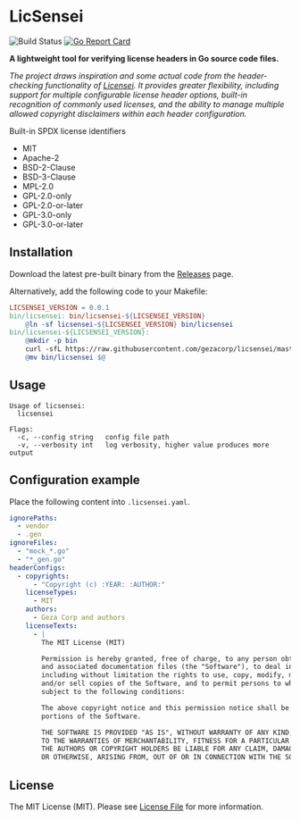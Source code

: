 # LicSensei

![Build Status](https://github.com/gezacorp/licsensei/workflows/CI/badge.svg?style=flat-square)
[![Go Report Card](https://goreportcard.com/badge/github.com/gezacorp/licsensei?style=flat-square)](https://goreportcard.com/report/github.com/gezacorp/licsensei)

**A lightweight tool for verifying license headers in Go source code files.**

*The project draws inspiration and some actual code from the header-checking functionality of [Licensei](github.com/goph/licensei). It provides greater flexibility, including support for multiple configurable license header options, built-in recognition of commonly used licenses, and the ability to manage multiple allowed copyright disclaimers within each header configuration.*

Built-in SPDX license identifiers

* MIT
* Apache-2
* BSD-2-Clause
* BSD-3-Clause
* MPL-2.0
* GPL-2.0-only
* GPL-2.0-or-later
* GPL-3.0-only
* GPL-3.0-or-later

## Installation

Download the latest pre-built binary from the [Releases](https://github.com/gezacorp/licsensei/releases) page.

Alternatively, add the following code to your Makefile:

```makefile
LICSENSEI_VERSION = 0.0.1
bin/licsensei: bin/licsensei-${LICSENSEI_VERSION}
    @ln -sf licsensei-${LICSENSEI_VERSION} bin/licsensei
bin/licsensei-${LICSENSEI_VERSION}:
    @mkdir -p bin
    curl -sfL https://raw.githubusercontent.com/gezacorp/licsensei/master/install.sh | bash -s v${LICSENSEI_VERSION}
    @mv bin/licsensei $@
```

## Usage

```
Usage of licsensei:
  licsensei

Flags:
  -c, --config string   config file path
  -v, --verbosity int   log verbosity, higher value produces more output
```

## Configuration example

Place the following content into `.licsensei.yaml`.

```yaml
ignorePaths:
  - vendor
  - .gen
ignoreFiles:
  - "mock_*.go"
  - "*_gen.go"
headerConfigs:
  - copyrights:
      - "Copyright (c) :YEAR: :AUTHOR:"
    licenseTypes:
      - MIT
    authors:
      - Geza Corp and authors
    licenseTexts:
      - |
        The MIT License (MIT)

        Permission is hereby granted, free of charge, to any person obtaining a copy of this software
        and associated documentation files (the "Software"), to deal in the Software without restriction,
        including without limitation the rights to use, copy, modify, merge, publish, distribute, sublicense,
        and/or sell copies of the Software, and to permit persons to whom the Software is furnished to do so,
        subject to the following conditions:

        The above copyright notice and this permission notice shall be included in all copies or substantial
        portions of the Software.

        THE SOFTWARE IS PROVIDED "AS IS", WITHOUT WARRANTY OF ANY KIND, EXPRESS OR IMPLIED, INCLUDING BUT NOT LIMITED
        TO THE WARRANTIES OF MERCHANTABILITY, FITNESS FOR A PARTICULAR PURPOSE AND NONINFRINGEMENT. IN NO EVENT SHALL
        THE AUTHORS OR COPYRIGHT HOLDERS BE LIABLE FOR ANY CLAIM, DAMAGES OR OTHER LIABILITY, WHETHER IN AN ACTION OF CONTRACT,
        OR OTHERWISE, ARISING FROM, OUT OF OR IN CONNECTION WITH THE SOFTWARE OR THE USE OR OTHER DEALINGS IN THE SOFTWARE.
```

## License

The MIT License (MIT). Please see [License File](LICENSE) for more information.
